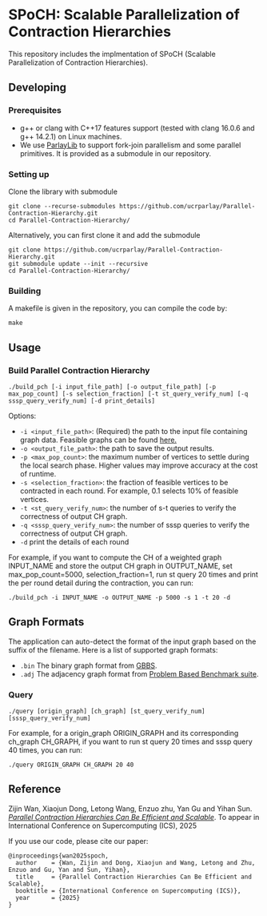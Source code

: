 SPoCH: Scalable Parallelization of Contraction Hierarchies
====================== 

This repository includes the implmentation of SPoCH (Scalable Parallelization of Contraction Hierarchies). 

## Developing 

### Prerequisites 
* g++ or clang with C++17 features support (tested with clang 16.0.6 and g++ 14.2.1) on Linux machines.
* We use [ParlayLib](https://github.com/cmuparlay/parlaylib) to support fork-join parallelism and some parallel primitives. It is provided as a submodule in our repository. 
### Setting up 
Clone the library with submodule 
```shell
git clone --recurse-submodules https://github.com/ucrparlay/Parallel-Contraction-Hierarchy.git
cd Parallel-Contraction-Hierarchy/ 
```

Alternatively, you can first clone it and add the submodule 
```shell
git clone https://github.com/ucrparlay/Parallel-Contraction-Hierarchy.git
git submodule update --init --recursive 
cd Parallel-Contraction-Hierarchy/ 
```

### Building
A makefile is given in the repository, you can compile the code by: 
```shell
make
```

## Usage

### Build Parallel Contraction Hierarchy
```shell
./build_pch [-i input_file_path] [-o output_file_path] [-p max_pop_count] [-s selection_fraction] [-t st_query_verify_num] [-q sssp_query_verify_num] [-d print_details] 
```
Options: 
* `-i <input_file_path>`: (Required) the path to the input file containing graph data. Feasible graphs can be found [here.](https://pasgal-bs.cs.ucr.edu/)
* `-o <output_file_path>`: the path to save the output results.
* `-p <max_pop_count>`: the maximum number of vertices to settle during the local search phase. Higher values may improve accuracy at the cost of runtime.
* `-s <selection_fraction>`: the fraction of feasible vertices to be contracted in each round. For example, 0.1 selects 10% of feasible vertices.
* `-t <st_query_verify_num>`: the number of s-t queries to verify the correctness of output CH graph.
* `-q <sssp_query_verify_num>`: the number of sssp queries to verify the correctness of output CH graph.
* `-d` print the details of each round

For example, if you want to compute the CH of a weighted graph INPUT_NAME and store the output CH graph in OUTPUT_NAME, set max_pop_count=5000, selection_fraction=1, run st query 20 times and print the per round detail during the contraction, you can run:
```shell
./build_pch -i INPUT_NAME -o OUTPUT_NAME -p 5000 -s 1 -t 20 -d
```
## Graph Formats
The application can auto-detect the format of the input graph based on the suffix of the filename. Here is a list of supported graph formats: 
+ `.bin` The binary graph format from [GBBS](https://github.com/ParAlg/gbbs). 
+ `.adj` The adjacency graph format from [Problem Based Benchmark suite](http://www.cs.cmu.edu/~pbbs/benchmarks/graphIO.html). 


### Query

```shell
./query [origin_graph] [ch_graph] [st_query_verify_num] [sssp_query_verify_num]
```

For example, for a origin_graph ORIGIN_GRAPH and its corresponding ch_graph CH_GRAPH, if you want to run st query 20 times and sssp query 40 times, you can run:
```shell
./query ORIGIN_GRAPH CH_GRAPH 20 40
```

Reference
--------
Zijin Wan, Xiaojun Dong, Letong Wang, Enzuo zhu, Yan Gu and Yihan Sun. [*Parallel Contraction Hierarchies Can Be Efficient and Scalable*](https://arxiv.org/abs/2412.18008). To appear in International Conference on Supercomputing (ICS), 2025

If you use our code, please cite our paper:
```
@inproceedings{wan2025spoch,
  author    = {Wan, Zijin and Dong, Xiaojun and Wang, Letong and Zhu, Enzuo and Gu, Yan and Sun, Yihan},
  title     = {Parallel Contraction Hierarchies Can Be Efficient and Scalable},
  booktitle = {International Conference on Supercomputing (ICS)},
  year      = {2025}
}
```
